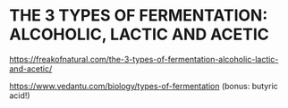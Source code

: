 # THE 3 TYPES OF FERMENTATION: ALCOHOLIC, LACTIC AND ACETIC

https://freakofnatural.com/the-3-types-of-fermentation-alcoholic-lactic-and-acetic/ 

https://www.vedantu.com/biology/types-of-fermentation (bonus: butyric acid!)